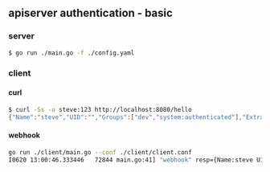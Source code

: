 ## apiserver authentication - basic

### server

```sh
$ go run ./main.go -f ./config.yaml
```

### client

#### curl

```sh
$ curl -Ss -u steve:123 http://localhost:8080/hello
{"Name":"steve","UID":"","Groups":["dev","system:authenticated"],"Extra":null}
```

#### webhook

```sh
go run ./client/main.go --conf ./client/client.conf
I0620 13:00:46.333446   72844 main.go:41] "webhook" resp={Name:steve UID: Groups:[dev system:authenticated] Extra:map[]}
```
